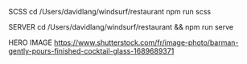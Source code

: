


SCSS
cd /Users/davidlang/windsurf/restaurant
npm run scss

SERVER 
cd /Users/davidlang/windsurf/restaurant && npm run serve

HERO IMAGE
https://www.shutterstock.com/fr/image-photo/barman-gently-pours-finished-cocktail-glass-1689689371